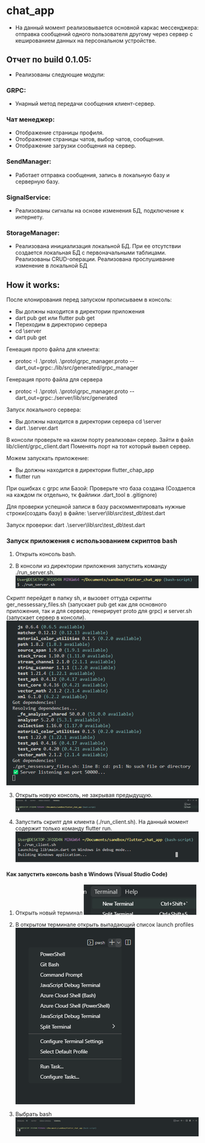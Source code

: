 # chat_app

- На данный момент реализовывается основной каркас мессенджера: отправка сообщений одного пользователя другому через сервер с кешированием данных на персональном устройстве.
## Отчет по build 0.1.05:
- Реализованы следующие модули:

### GRPC:
- Унарный метод передачи сообщения клиент-сервер.

### Чат менеджер:
- Отображение страницы профиля.
- Отображение страницы чатов, выбор чатов, сообщения.
- Отображение загрузки сообщения на сервер.

### SendManager:
- Работает отправка сообщения, запись в локальную базу и серверную базу.

### SignalService:
- Реализованы сигналы на основе изменения БД, подключение к интернету.

### StorageManager:
- Реализована инициализация локальной БД. При ее отсутствии создается локальная БД с первоначальными таблицами. Реализованы CRUD-операции. Реализована прослушивание изменение в локальной БД


## How it works:
После клонирования перед запуском прописываем в консоль:
- Вы должны находится в директории приложения
- dart pub get или flutter pub get
- Переходим в директорию сервера
- cd \server
- dart pub get

Генеация прото файла для клиента:
- protoc -I .\proto\ .\proto\grpc_manager.proto --dart_out=grpc:./lib/src/generated/grpc_manager

Генерация прото файла для сервера
- protoc -I .\proto\ .\proto\grpc_manager.proto --dart_out=grpc:./server/lib/src/generated    

Запуск локального сервера:
- Вы должны находится в директории сервера cd \server
- dart .\server.dart 


В консоли проверьте на каком порту реализован сервер. Зайти в файл lib/client/grpc_client.dart Поменять порт на тот который вывел сервер.

Можем запускать приложение:
- Вы должны находится в директории flutter_chap_app
- flutter run 

При ошибках с grpc или Базой: 
Проверьте что база создана (Создается на каждом пк отдельно, тк файлики .dart_tool в .gitignore)

Для проверки успешной записи в базу раскомментировать нужные строки(создать базу) в файле:
\server\lib\src\test_db\test.dart

Запуск проверки:
dart .\server\lib\src\test_db\test.dart

### Запуск приложения с использованием скриптов bash

1. Открыть консоль bash.

2. В консоли из директории приложения запустить команду ./run_server.sh.
![image ./run_server.sh](assets/images/for_readme/20221210145111.png)

Скрипт перейдет в папку sh, и вызовет оттуда скрипты ger_nessessary_files.sh (запускает pub get как для основного приложения, так и для сервера; генерирует proto для grpc) и server.sh (запускает сервер в консоли).
![image resolving dependences](assets/images/for_readme/20221210145136.png)

3. Открыть новую консоль, не закрывая предыдущую.
![image 2 opened bash consoles](assets/images/for_readme/20221210145201.png)

4. Запустить скрипт для клиента (./run_client.sh). На данный момент содержит только команду flutter run.
![image ./run_client.sh](assets/images/for_readme/20221210145227.png)

#### Как запустить консоль bash в Windows (Visual Studio Code)

1. Открыть новый терминал
![image open new terminal](assets/images/for_readme/20221210144947.png)

2. В открытом терминале открыть выпадающий список launch profiles
![image choose a terminal](assets/images/for_readme/20221210145029.png)

3. Выбрать bash
![image bash terminal is opened](assets/images/for_readme/20221210145042.png)

